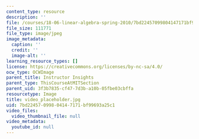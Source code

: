 ```yaml
---
content_type: resource
description: ''
file: /courses/18-06-linear-algebra-spring-2010/7bd22457099804147171bf99693a25c1_video_placeholder.jpg
file_size: 111771
file_type: image/jpeg
image_metadata:
  caption: ''
  credit: ''
  image-alt: ''
learning_resource_types: []
license: https://creativecommons.org/licenses/by-nc-sa/4.0/
ocw_type: OCWImage
parent_title: Instructor Insights
parent_type: ThisCourseAtMITSection
parent_uid: 3f3b7835-cf47-7d3b-a10b-05fbe03cbffa
resourcetype: Image
title: video_placeholder.jpg
uid: 7bd22457-0998-0414-7171-bf99693a25c1
video_files:
  video_thumbnail_file: null
video_metadata:
  youtube_id: null
---
```

